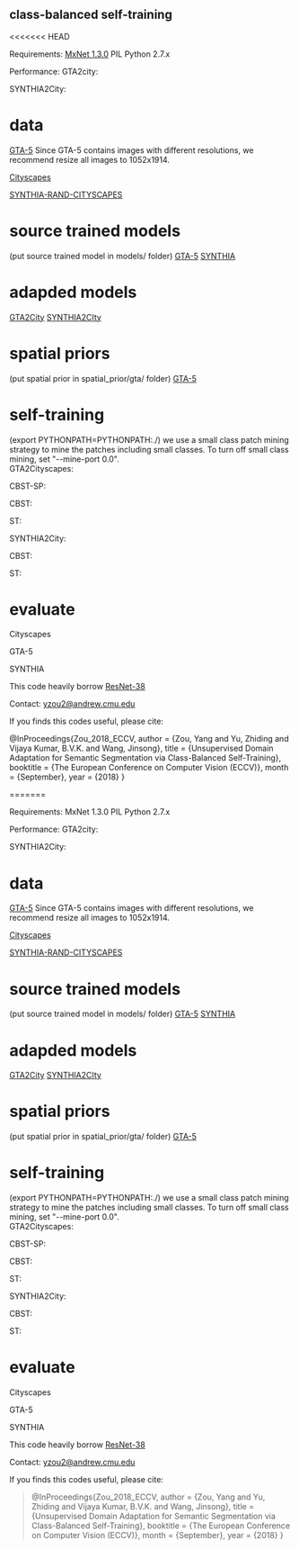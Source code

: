 ## class-balanced self-training
<<<<<<< HEAD

Requirements:
[MxNet 1.3.0](https://mxnet.apache.org/install/index.html?platform=Linux&language=Python&processor=GPU)
PIL
Python 2.7.x


Performance:
GTA2city:

SYNTHIA2City:

# data
[GTA-5](https://download.visinf.tu-darmstadt.de/data/from_games/)
Since GTA-5 contains images with different resolutions, we recommend resize all images to 1052x1914. 

[Cityscapes](https://www.cityscapes-dataset.com/)

[SYNTHIA-RAND-CITYSCAPES](http://synthia-dataset.net/download/808/)

# source trained models 
(put source trained model in models/ folder)
[GTA-5](https://www.dropbox.com/s/idnnk398hf6u3x9/gta_rna-a1_cls19_s8_ep-0000.params?dl=0)
[SYNTHIA](https://www.dropbox.com/s/l6oxhxhovn2l38p/synthia_rna-a1_cls16_s8_ep-0000.params?dl=0)

# adapded models
[GTA2City](https://www.dropbox.com/s/1suk8xs48itd0fa/cityscapes_rna-a1_cls19_s8_ep-0000.params?dl=0)
[SYNTHIA2CIty]()

# spatial priors 
(put spatial prior in spatial_prior/gta/ folder)
[GTA-5](https://www.dropbox.com/s/o6xac8r3z30huxs/prior_array.mat?dl=0)

# self-training 
(export PYTHONPATH=PYTHONPATH:./)
we use a small class patch mining strategy to mine the patches including small classes. To turn off small class mining, set "--mine-port 0.0".  
GTA2Cityscapes:

CBST-SP:


CBST:

ST:

SYNTHIA2City:

CBST:

ST:

# evaluate
Cityscapes

GTA-5

SYNTHIA

This code heavily borrow [ResNet-38](https://github.com/itijyou/ademxapp)

Contact: yzou2@andrew.cmu.edu

If you finds this codes useful, please cite:

@InProceedings{Zou_2018_ECCV,
author = {Zou, Yang and Yu, Zhiding and Vijaya Kumar, B.V.K. and Wang, Jinsong},
title = {Unsupervised Domain Adaptation for Semantic Segmentation via Class-Balanced Self-Training},
booktitle = {The European Conference on Computer Vision (ECCV)},
month = {September},
year = {2018}
}

=======

Requirements:
MxNet 1.3.0
PIL
Python 2.7.x


Performance:
GTA2city:

SYNTHIA2City:

# data
[GTA-5](https://download.visinf.tu-darmstadt.de/data/from_games/)
Since GTA-5 contains images with different resolutions, we recommend resize all images to 1052x1914. 

[Cityscapes](https://www.cityscapes-dataset.com/)

[SYNTHIA-RAND-CITYSCAPES]()

# source trained models 
(put source trained model in models/ folder)
[GTA-5](https://www.dropbox.com/s/idnnk398hf6u3x9/gta_rna-a1_cls19_s8_ep-0000.params?dl=0)
[SYNTHIA]()

# adapded models
[GTA2City](https://www.dropbox.com/s/1suk8xs48itd0fa/cityscapes_rna-a1_cls19_s8_ep-0000.params?dl=0)
[SYNTHIA2CIty]()

# spatial priors 
(put spatial prior in spatial_prior/gta/ folder)
[GTA-5]()

# self-training 
(export PYTHONPATH=PYTHONPATH:./)
we use a small class patch mining strategy to mine the patches including small classes. To turn off small class mining, set "--mine-port 0.0".  
GTA2Cityscapes:

CBST-SP:


CBST:

ST:

SYNTHIA2City:

CBST:

ST:

# evaluate
Cityscapes

GTA-5

SYNTHIA

This code heavily borrow [ResNet-38](https://github.com/itijyou/ademxapp)

Contact: yzou2@andrew.cmu.edu

If you finds this codes useful, please cite:


> @InProceedings{Zou_2018_ECCV,
author = {Zou, Yang and Yu, Zhiding and Vijaya Kumar, B.V.K. and Wang, Jinsong},
title = {Unsupervised Domain Adaptation for Semantic Segmentation via Class-Balanced Self-Training},
booktitle = {The European Conference on Computer Vision (ECCV)},
month = {September},
year = {2018}
}
